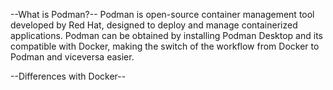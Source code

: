 --What is Podman?--
Podman is open-source container management tool developed by Red Hat, designed to deploy and manage 
containerized applications. Podman can be obtained by installing Podman Desktop and its compatible with
Docker, making the switch of the workflow from Docker to Podman and viceversa easier.


--Differences with Docker--
